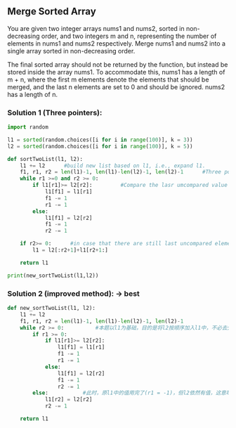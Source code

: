 ## Merge Sorted Array
You are given two integer arrays nums1 and nums2, sorted in non-decreasing order, and two integers m and n, representing the number of elements in nums1 and nums2 respectively.
Merge nums1 and nums2 into a single array sorted in non-decreasing order.

The final sorted array should not be returned by the function, but instead be stored inside the array nums1. To accommodate this, nums1 has a length of m + n, where the first m elements denote the elements that should be merged, and the last n elements are set to 0 and should be ignored. nums2 has a length of n.

### Solution 1 (Three pointers):

```python
import random

l1 = sorted(random.choices([i for i in range(100)], k = 3))
l2 = sorted(random.choices([i for i in range(100)], k = 5))

def sortTwoList(l1, l2):
    l1 += l2      #build new list based on l1, i.e., expand l1.
    f1, r1, r2 = len(l1)-1, len(l1)-len(l2)-1, len(l2)-1      #Three pointers, point to the end of new list, l1, l2 respectively.
    while r1 >=0 and r2 >= 0:
        if l1[r1]>= l2[r2]:         #Compare the lasr umcompared value of l1 and l2, put the big one to the end of unsorted part of new list
            l1[f1] = l1[r1]
            f1 -= 1
            r1 -= 1   
        else:
            l1[f1] = l2[r2]
            f1 -= 1
            r2 -= 1

    if r2>= 0:      #in case that there are still last uncompared element (here all uncompared values are smaller that the values in the new list. So just replace them in the begining part of new list
        l1 = l2[:r2+1]+l1[r2+1:]

    return l1

print(new_sortTwoList(l1,l2))
```

### Solution 2 (improved method): -> best

```python
def new_sortTwoList(l1, l2):
    l1 += l2
    f1, r1, r2 = len(l1)-1, len(l1)-len(l2)-1, len(l2)-1
    while r2 >= 0:          #本题以l1为基础，目的是将l2按顺序加入l1中，不必去分析l2中的值用完以后的情况(此时r2 = -1)，这种情况下，已经排列好。
        if r1 >= 0:
            if l1[r1]>= l2[r2]:
                l1[f1] = l1[r1]
                f1 -= 1
                r1 -= 1   
            else:
                l1[f1] = l2[r2]
                f1 -= 1
                r2 -= 1
        else:           #此时，原l1中的值用完了(r1 = -1)，但l2依然有值，这意味着现l1，前面的一部分值需直接用l2剩余的值去替换。
            l1[r2] = l2[r2]
            r2 -= 1

    return l1
```
